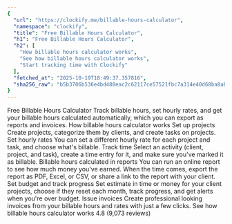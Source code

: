 ```yaml
---
{
  "url": "https://clockify.me/billable-hours-calculator",
  "namespace": "clockify",
  "title": "Free Billable Hours Calculator",
  "h1": "Free Billable Hours Calculator",
  "h2": [
    "How billable hours calculator works",
    "See how billable hours calculator works",
    "Start tracking time with Clockify"
  ],
  "fetched_at": "2025-10-19T18:49:37.357816",
  "sha256_raw": "b5b3706b536e4bd480eac2c62117ce57521fbc7a314e40d68ba8abb4947dc59e"
}
---
```


Free Billable Hours Calculator
Track billable hours, set hourly rates, and get your billable hours calculated automatically, which you can export as reports and invoices.
How billable hours calculator works
Set up projects
Create projects, categorize them by clients, and create tasks on projects.
Set hourly rates
You can set a different hourly rate for each project and task, and choose what's billable.
Track time
Select an activity (client, project, and task), create a time entry for it, and make sure you've marked it as billable.
Billable hours calculated in reports
You can run an online report to see how much money you've earned. When the time comes, export the report as PDF, Excel, or CSV, or share a link to the report with your client.
Set budget and track progress
Set estimate in time or money for your client projects, choose if they reset each month, track progress, and get alerts when you're over budget.
Issue invoices
Create professional looking invoices from your billable hours and rates with just a few clicks.
See how billable hours calculator works
4.8 (9,073 reviews)